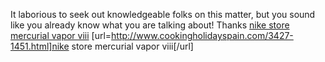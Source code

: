 It laborious to seek out knowledgeable folks on this matter, but you sound like you already know what you are talking about! Thanks
 <a href="http://www.cookingholidayspain.com/3427-1451.html" >nike store mercurial vapor viii</a>
[url=http://www.cookingholidayspain.com/3427-1451.html]nike store mercurial vapor viii[/url]